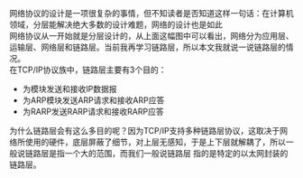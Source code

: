 网络协议的设计是一项很复杂的事情，但不知读者是否知道这样一句话：在计算机领域，分层能解决绝大多数的设计难题，网络的设计也是如此  
网络协议从一开始就是分层设计的，从上面这幅图中可以看出，网络分为应用层、运输层、网络层和链路层。当前我再学习链路层，所以本文我就说一说链路层的情况。  
在TCP/IP协议族中，链路层主要有3个目的：  
- 为模块发送和接收IP数据报
- 为ARP模块发送ARP请求和接收ARP应答
- 为RARP发送RARP请求和接收RARP应答

为什么链路层会有这么多目的呢？因为TCP/IP支持多种链路层协议，这取决于网络所使用的硬件，底层屏蔽了细节，对上层无感知，于是上下层就解耦了，所以一般说链路层是指一个大的范围，而我们一般说链路层
指的是特定的以太网封装的链路层。
